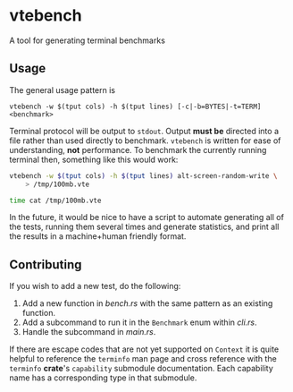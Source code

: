 vtebench
========

A tool for generating terminal benchmarks

## Usage

The general usage pattern is

```
vtebench -w $(tput cols) -h $(tput lines) [-c|-b=BYTES|-t=TERM] <benchmark>
```

Terminal protocol will be output to `stdout`. Output **must be** directed into a
file rather than used directly to benchmark. `vtebench` is written for ease of
understanding, **not** performance. To benchmark the currently running terminal
then, something like this would work:

```sh
vtebench -w $(tput cols) -h $(tput lines) alt-screen-random-write \
    > /tmp/100mb.vte

time cat /tmp/100mb.vte
```

In the future, it would be nice to have a script to automate generating all of
the tests, running them several times and generate statistics, and print all the
results in a machine+human friendly format.

## Contributing

If you wish to add a new test, do the following:

1. Add a new function in _bench.rs_ with the same pattern as an existing
   function.
2. Add a subcommand to run it in the `Benchmark` enum within _cli.rs_.
3. Handle the subcommand in _main.rs_.

If there are escape codes that are not yet supported on `Context` it is quite
helpful to reference the `terminfo` man page and cross reference with the
`terminfo` **crate**'s `capability` submodule documentation. Each capability
name has a corresponding type in that submodule.
